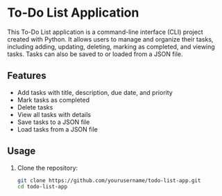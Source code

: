# To-Do List Application

This To-Do List application is a command-line interface (CLI) project created with Python. It allows users to manage and organize their tasks, including adding, updating, deleting, marking as completed, and viewing tasks. Tasks can also be saved to or loaded from a JSON file.

## Features
- Add tasks with title, description, due date, and priority
- Mark tasks as completed
- Delete tasks
- View all tasks with details
- Save tasks to a JSON file
- Load tasks from a JSON file

## Usage

1. Clone the repository:
   ```bash
   git clone https://github.com/yourusername/todo-list-app.git
   cd todo-list-app

